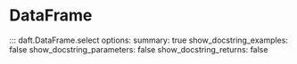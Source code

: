 # DataFrame

<!-- ::: daft.DataFrame -->

::: daft.DataFrame.select
    options:
        summary: true
        show_docstring_examples: false
        show_docstring_parameters: false
        show_docstring_returns: false

<!-- ::: daft.dataframe
    options:
      members: true
      show_root_heading: true
      show_root_full_path: false
      show_object_full_path: false
      show_category_heading: true
      show_if_no_docstring: true
      show_source: true -->

<!-- # DataFrame

Most DataFrame methods are **lazy**, meaning that they do not execute computation immediately when invoked. Instead, these operations are enqueued in the DataFrame's internal query plan, and are only executed when Execution DataFrame methods are called.

## Data Manipulation

### Selecting Columns

::: daft.dataframe.__getitem__
    options:
      members: true
      show_root_heading: true
      show_root_full_path: false
      show_object_full_path: false
      show_category_heading: true
      show_if_no_docstring: true
      show_source: true

### Manipulating Columns

::: daft.dataframe.select
::: daft.dataframe.with_column
::: daft.dataframe.with_columns
::: daft.dataframe.with_column_renamed
::: daft.dataframe.with_columns_renamed
::: daft.dataframe.pivot
::: daft.dataframe.exclude
::: daft.dataframe.explode
::: daft.dataframe.unpivot
::: daft.dataframe.melt
::: daft.dataframe.transform

### Filtering Rows

::: daft.dataframe.distinct
::: daft.dataframe.filter
::: daft.dataframe.where
::: daft.dataframe.limit
::: daft.dataframe.sample
::: daft.dataframe.drop_nan
::: daft.dataframe.drop_null

### Reordering

::: daft.dataframe.sort
::: daft.dataframe.repartition
::: daft.dataframe.into_partitions

### Combining

::: daft.dataframe.join
::: daft.dataframe.concat
::: daft.dataframe.union
::: daft.dataframe.union_all
::: daft.dataframe.union_by_name
::: daft.dataframe.union_all_by_name
::: daft.dataframe.intersect
::: daft.dataframe.intersect_all
::: daft.dataframe.except_distinct
::: daft.dataframe.except_all

### Aggregations

::: daft.dataframe.agg
::: daft.dataframe.groupby
::: daft.dataframe.sum
::: daft.dataframe.mean
::: daft.dataframe.stddev
::: daft.dataframe.count
::: daft.dataframe.min
::: daft.dataframe.max
::: daft.dataframe.any_value
::: daft.dataframe.agg_list
::: daft.dataframe.agg_set
::: daft.dataframe.agg_concat

## Execution

!!! note
    These methods will execute the operations in your DataFrame and **are blocking**.

### Data Retrieval

These methods will run the dataframe and retrieve them to where the code is being run.

::: daft.dataframe.to_pydict
::: daft.dataframe.to_pylist
::: daft.dataframe.iter_partitions
::: daft.dataframe.iter_rows
::: daft.dataframe.__iter__
::: daft.dataframe.to_arrow_iter

### Materialization

::: daft.dataframe.collect

### Visualization

::: daft.dataframe.show

### Writing Data

::: daft.dataframe.write_parquet
::: daft.dataframe.write_csv
::: daft.dataframe.write_iceberg
::: daft.dataframe.write_deltalake
::: daft.dataframe.write_lance

### Integrations

::: daft.dataframe.to_arrow
::: daft.dataframe.to_pandas
::: daft.dataframe.to_torch_map_dataset
::: daft.dataframe.to_torch_iter_dataset
::: daft.dataframe.to_ray_dataset
::: daft.dataframe.to_dask_dataframe

## Schema and Lineage

::: daft.dataframe.explain
::: daft.dataframe.schema
::: daft.dataframe.describe
::: daft.dataframe.column_names
::: daft.dataframe.columns
::: daft.dataframe.__contains__

## Statistics

::: daft.dataframe.summarize
::: daft.dataframe.count_rows
::: daft.dataframe.__len__ -->